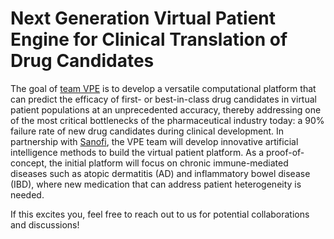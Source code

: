 # Next Generation Virtual Patient Engine for Clinical Translation of Drug Candidates

The goal of [team VPE](https://bio.mx/research-teams/artificial-intelligence/team-vpe/) is to develop a versatile computational platform that can predict the efficacy of first- or best-in-class drug candidates in virtual patient populations at an unprecedented accuracy, thereby addressing one of the most critical bottlenecks of the pharmaceutical industry today: a 90% failure rate of new drug candidates during clinical development. In partnership with [Sanofi](https://www.sanofi.de/), the VPE team will develop innovative artificial intelligence methods to build the virtual patient platform. As a proof-of-concept, the initial platform will focus on chronic immune-mediated diseases such as atopic dermatitis (AD) and inflammatory bowel disease (IBD), where new medication that can address patient heterogeneity is needed.

If this excites you, feel free to reach out to us for potential collaborations and discussions!
